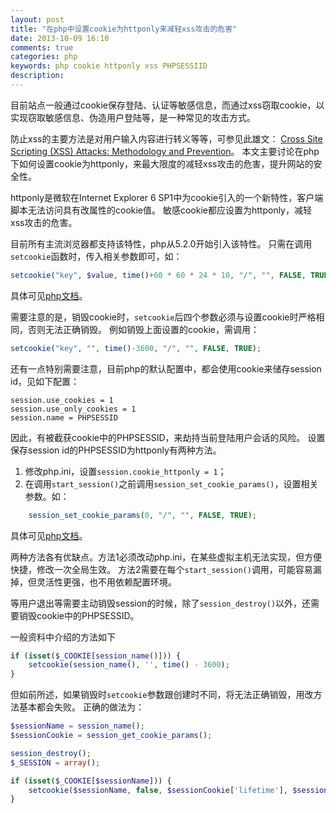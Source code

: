 ```yaml
---
layout: post
title: "在php中设置cookie为httponly来减轻xss攻击的危害"
date: 2013-10-09 16:10
comments: true
categories: php
keywords: php cookie httponly xss PHPSESSIID
description: 
---
```


目前站点一般通过cookie保存登陆、认证等敏感信息，而通过xss窃取cookie，以实现窃取敏感信息、伪造用户登陆等，是一种常见的攻击方式。

防止xss的主要方法是对用户输入内容进行转义等等，可参见此雄文：
[Cross Site Scripting (XSS) Attacks: Methodology and Prevention](https://www.golemtechnologies.com/articles/prevent-xss)。
本文主要讨论在php下如何设置cookie为httponly，来最大限度的减轻xss攻击的危害，提升网站的安全性。

httponly是微软在Internet Explorer 6 SP1中为cookie引入的一个新特性，客户端脚本无法访问具有改属性的cookie值。
敏感cookie都应设置为httponly，减轻xss攻击的危害。

目前所有主流浏览器都支持该特性，php从5.2.0开始引入该特性。
只需在调用`setcookie`函数时，传入相关参数即可，如：
``` php
setcookie("key", $value, time()+60 * 60 * 24 * 10, "/", "", FALSE, TRUE);
```
具体可见[php文档](http://php.net/manual/en/function.setcookie.php)。

需要注意的是，销毁cookie时，`setcookie`后四个参数必须与设置cookie时严格相同，否则无法正确销毁。
例如销毁上面设置的cookie，需调用：
``` php
setcookie("key", "", time()-3600, "/", "", FALSE, TRUE);
```

还有一点特别需要注意，目前php的默认配置中，都会使用cookie来储存session id，见如下配置：
```
session.use_cookies = 1
session.use_only_cookies = 1
session.name = PHPSESSID
```
因此，有被截获cookie中的PHPSESSID，来劫持当前登陆用户会话的风险。
设置保存session id的PHPSESSID为httponly有两种方法。

1.  修改php.ini，设置`session.cookie_httponly = 1`；
2.  在调用`start_session()`之前调用`session_set_cookie_params()`，设置相关参数。如：
``` php
    session_set_cookie_params(0, "/", "", FALSE, TRUE);
```
具体可见[php文档](http://php.net/manual/en/function.session-set-cookie-params.php)。

两种方法各有优缺点。方法1必须改动php.ini，在某些虚拟主机无法实现，但方便快捷，修改一次全局生效。
方法2需要在每个`start_session()`调用，可能容易漏掉，但灵活性更强，也不用依赖配置环境。

等用户退出等需要主动销毁session的时候，除了`session_destroy()`以外，还需要销毁cookie中的PHPSESSID。

一般资料中介绍的方法如下
``` php
if (isset($_COOKIE[session_name()])) {
    setcookie(session_name(), '', time() - 3600);
}
```
但如前所述，如果销毁时`setcookie`参数跟创建时不同，将无法正确销毁，用改方法基本都会失败。
正确的做法为：
``` php
$sessionName = session_name();
$sessionCookie = session_get_cookie_params();

session_destroy();
$_SESSION = array();

if (isset($_COOKIE[$sessionName])) {
    setcookie($sessionName, false, $sessionCookie['lifetime'], $sessionCookie['path'], $sessionCookie['domain'], $sessionCookie['secure']);
}
```
